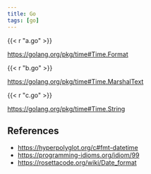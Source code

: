```yaml
---
title: Go
tags: [go]
---
```


{{< r "a.go" >}}

<https://golang.org/pkg/time#Time.Format>

{{< r "b.go" >}}

<https://golang.org/pkg/time#Time.MarshalText>

{{< r "c.go" >}}

<https://golang.org/pkg/time#Time.String>

## References

- <https://hyperpolyglot.org/c#fmt-datetime>
- <https://programming-idioms.org/idiom/99>
- <https://rosettacode.org/wiki/Date_format>
